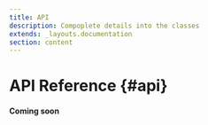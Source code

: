 ```yaml
---
title: API
description: Compoplete details into the classes
extends: _layouts.documentation
section: content
---
```

# API Reference {#api}

#### Coming soon
